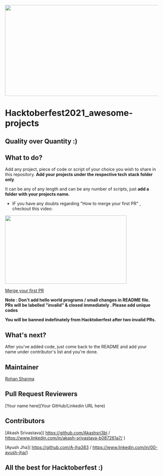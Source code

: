 
<img src="https://hacktoberfest.digitalocean.com/_nuxt/img/logo-hacktoberfest-full.f42e3b1.svg" width="700" height="300" style="width: 700px; height: 300px;">




# Hacktoberfest2021_awesome-projects

## Quality over Quantity :)

## What to do?
Add any project, piece of code or script of your choice you wish to share in this repository.
**Add your projects under the respective tech stack folder only**

It can be any of any length and can be any number of scripts, just **add a folder with your projects name.**

* IF you have any doubts regarding "How to merge your first PR" , checkout this video:<br>
<p><a href="https://hacktoberfest.digitalocean.com/resources?wvideo=tf3u5ruz5y"><img src="https://embedwistia-a.akamaihd.net/deliveries/4bdee00ef68274f35bc6ad84ac1e49c6.jpg?image_play_button_size=2x&amp;image_crop_resized=960x540&amp;image_play_button=1&amp;image_play_button_color=1e71e7e0" width="400" height="225" style="width: 400px; height: 225px;"></a></p><p><a href="https://hacktoberfest.digitalocean.com/resources?wvideo=tf3u5ruz5y">Merge your first PR</a></p>

**Note : Don't add hello world programs / small changes in README file. PRs will be labelled "invalid" & closed immediately . Please add unique codes**

**You will be banned indefinately from Hacktoberfest after two invalid PRs.**

## What's next?
After you've added code, just come back to the README and add your name under contributor's list and you're done.

## Maintainer
[Rohan Sharma](https://www.linkedin.com/in/rohan-sharma-3a6b13203/)

## Pull Request Reviewers

[Your name here](Your GitHub/Linkedin URL here)

## Contributors

[Akash Srivastava]( https://github.com/Akashsri3bi  /  https://www.linkedin.com/in/akash-srivastava-b087261a7/ )

[Ayush Jha]( https://github.com/A-jha383 / https://www.linkedin.com/in/00-ayush-jha/)


## All the best for **Hacktoberfest** :)
